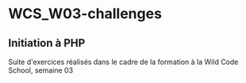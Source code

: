 # WCS_W03-challenges

## Initiation à PHP

Suite d'exercices réalisés dans le cadre de la formation à la Wild Code School, semaine 03
